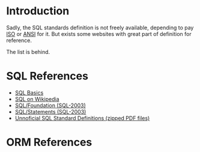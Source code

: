 # Introduction #

Sadly, the SQL standards definition is not freely available, depending to pay [ISO](http://www.iso.org) or [ANSI](http://www.ansi.org) for it. But exists some websites with great part of definition for reference.

The list is behind.

# SQL References #

  * [SQL Basics](http://databases.about.com/od/sql/a/sqlbasics.htm)
  * [SQL on Wikipedia](http://en.wikipedia.org/wiki/Sql)
  * [SQL/Foundation (SQL-2003)](http://savage.net.au/SQL/sql-2003-1.bnf.html)
  * [SQL/Statements (SQL-2003)](http://savage.net.au/SQL/sql-2003-2.bnf.html)
  * [Unnoficial SQL Standard Definitions (zipped PDF files)](http://www.wiscorp.com/sql_2003_standard.zip)

# ORM References #